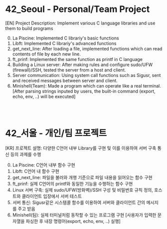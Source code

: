 # 42_Seoul - Personal/Team Project<Br>

[EN] Project Description: Implement various C language libraries and use them to build programs<br>

0. La Piscine: Implemented C librariy's basic functions
1. Libft: Implemented C librariy's advanced functions
2. get_next_line: After loading a file, implemented functions which can read contents of file by each new line.
3. ft_prinf: Implemented the same function as printf in C language
4. Building a Linux server: After making rules and configure sudo/UFW (firewall)/SSH, tested the server from a host and client.
5. Server communication: Using system call functions such as Sigusr, sent and received messages between server and client.
6. Minishell(Team): Made a program which can operate like a real terminal. [After parsing strings inputed by users, the built-in command
(export, echo, env, ..) will be executed]

<br><br>

# 42_서울 - 개인/팀 프로젝트<Br>
[KR] 프로젝트 설명: 다양한 C언어 내부 Library를 구현 및 이를 이용하여 서버 구축 통신 등의 과제를 수행<br>

0. La Piscine: C언어 내부 함수 구현
1. Libft: C언어 내 함수 구현
2. get_next_line: 파일을 불러와 개행 기준으로 파일 내용을 읽어오는 함수 구현
3. ft_prinf: 실제 C언어의 printf와 동일한 기능을 수행하는 함수 구현
4. Linux 서버 구축: 실제 sudo/UFW(방화벽)/SSH 구성 및 비밀번호 규칙 정의, 호스트와 클라이언트 입장에서 서버 테스트<br>
5. 서버 통신: Sigusr같은 시스템콜 함수를 이용하여 서버와 클라이언트 간의 메시지를 주고 받음
6. Minishell(팀): 실제 터미널처럼 동작할 수 있는 프로그램 구현 [사용자가 입력한 문자열을 파싱한 후 내장 명령어(export, echo, env, ..) 실행]
<!-- find . -name '*.DS_Store' -exec rm {} \;-->
